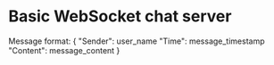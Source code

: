 # Basic WebSocket chat server

Message format:
{
  "Sender": user_name
  "Time": message_timestamp
  "Content": message_content
}
